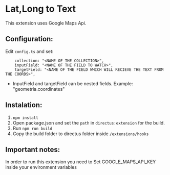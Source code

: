 # Lat,Long to Text

This extension uses Google Maps Api.

## Configuration:

Edit `config.ts` and set:

```
    collection: "<NAME OF THE COLLECTION>",
    inputField: "<NAME OF THE FIELD TO WATCH>",
    targetField: "<NAME OF THE FIELD WHICH WILL RECIEVE THE TEXT FROM THE COORDS>",
```

-   InputField and targetField can be nested fields. Example: "geometria.coordinates"

## Instalation:

1. `npm install`
2. Open package.json and set the `path` in `directus:extension` for the build.
3. Run `npm run build`
4. Copy the build folder to directus folder inside `/extensions/hooks`

## Important notes:

In order to run this extension you need to Set GOOGLE_MAPS_API_KEY inside your environment variables
